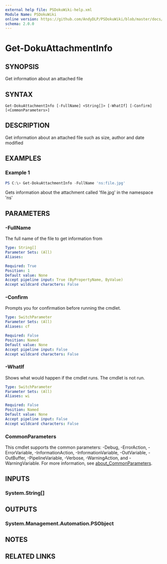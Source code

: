 ```yaml
---
external help file: PSDokuWiki-help.xml
Module Name: PSDokuWiki
online version: https://github.com/AndyDLP/PSDokuWiki/blob/master/docs/Get-DokuAttachmentInfo.md
schema: 2.0.0
---
```


# Get-DokuAttachmentInfo

## SYNOPSIS
Get information about an attached file

## SYNTAX

```
Get-DokuAttachmentInfo [-FullName] <String[]> [-WhatIf] [-Confirm] [<CommonParameters>]
```

## DESCRIPTION
Get information about an attached file such as size, author and date modified

## EXAMPLES

### Example 1
```powershell
PS C:\> Get-DokuAttachmentInfo -FullName 'ns:file.jpg'
```

Gets information about the attachment called 'file.jpg' in the namespace 'ns'

## PARAMETERS

### -FullName
The full name of the file to get information from

```yaml
Type: String[]
Parameter Sets: (All)
Aliases:

Required: True
Position: 1
Default value: None
Accept pipeline input: True (ByPropertyName, ByValue)
Accept wildcard characters: False
```

### -Confirm
Prompts you for confirmation before running the cmdlet.

```yaml
Type: SwitchParameter
Parameter Sets: (All)
Aliases: cf

Required: False
Position: Named
Default value: None
Accept pipeline input: False
Accept wildcard characters: False
```

### -WhatIf
Shows what would happen if the cmdlet runs. The cmdlet is not run.

```yaml
Type: SwitchParameter
Parameter Sets: (All)
Aliases: wi

Required: False
Position: Named
Default value: None
Accept pipeline input: False
Accept wildcard characters: False
```

### CommonParameters
This cmdlet supports the common parameters: -Debug, -ErrorAction, -ErrorVariable, -InformationAction, -InformationVariable, -OutVariable, -OutBuffer, -PipelineVariable, -Verbose, -WarningAction, and -WarningVariable. For more information, see [about_CommonParameters](http://go.microsoft.com/fwlink/?LinkID=113216).

## INPUTS

### System.String[]

## OUTPUTS

### System.Management.Automation.PSObject

## NOTES

## RELATED LINKS
